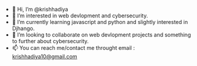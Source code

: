 - 👋 Hi, I’m @krishhadiya
- 👀 I’m interested in web devlopment and cybersecurity.
- 🌱 I’m currently learning javascript and python and slightly interested in Djhango.
- 💞️ I’m looking to collaborate on web devlopment projects and something to further about cybersecurity.
- 📫 You can reach me/contact me throught email : krishhadiya10@gmail.com

<!---
krishhadiya/krishhadiya is a ✨ special ✨ repository because its `README.md` (this file) appears on your GitHub profile.
You can click the Preview link to take a look at your changes.
--->

